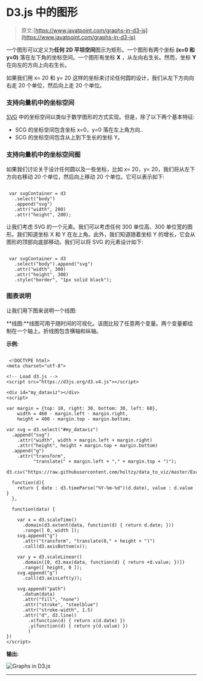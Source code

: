 # D3.js 中的图形

> 原文:[https://www.javatpoint.com/graphs-in-d3-js](https://www.javatpoint.com/graphs-in-d3-js)

一个图形可以定义为**任何 2D 平坦空间**图示为矩形。一个图形有两个坐标 **(x=0 和 y=0)** 落在左下角的坐标空间。一个图形有坐标 **X** ，从左向右生长。然而，坐标 **Y** 在向左的方向上向右生长。

如果我们用 x= 20 和 y= 20 这样的坐标来讨论任何圆的设计，我们从左下方向向右走 20 个单位，然后向上走 20 个单位。

### 支持向量机中的坐标空间

[SVG](https://www.javatpoint.com/svg-tutorial) 中的坐标空间以类似于数学图形的方式实现。但是，除了以下两个基本特征:

*   SCG 的坐标空间包含坐标 x=0，y=0 落在左上角方向..
*   SCG 的坐标空间包含从上到下生长的坐标 Y。

### 支持向量机中的坐标空间图

如果我们讨论关于设计任何圆以及一些坐标，比如 x= 20，y= 20，我们将从左下方向右移动 20 个单位，然后向上移动 20 个单位。它可以表示如下:

```

 var svgContainer = d3
   .select("body")
   .append("svg")
   .attr("width", 200)
   .attr("height", 200);

```

让我们考虑 SVG 的一个元素。我们可以考虑任何 300 单位高、300 单位宽的图形。我们知道坐标 X 和 Y 在左上角。此外，我们知道随着坐标 Y 的增长，它会从图形的顶部向底部移动。我们可以将 SVG 的元素设计如下:

```

 var svgContainer = d3
   .select("body").append("svg")
   .attr("width", 300)
   .attr("height", 300)
   .style("border", "1px solid black");

```

### 图表说明

让我们用下图来说明一个线图:

**线图:**线图可用于随时间的可视化。该图比较了任意两个变量。两个变量都绘制在一个轴上。折线图包含横轴和纵轴。

**示例:**

```

 <!DOCTYPE html>
<meta charset="utf-8">

<!-- Load d3.js -->
<script src="https://d3js.org/d3.v4.js"></script>

<div id="my_dataviz"></div>
<script>

var margin = {top: 10, right: 30, bottom: 30, left: 60},
    width = 460 - margin.left - margin.right,
    height = 400 - margin.top - margin.bottom;

var svg = d3.select("#my_dataviz")
  .append("svg")
    .attr("width", width + margin.left + margin.right)
    .attr("height", height + margin.top + margin.bottom)
  .append("g")
    .attr("transform",
          "translate(" + margin.left + "," + margin.top + ")");

d3.csv("https://raw.githubusercontent.com/holtzy/data_to_viz/master/Example_dataset/3_TwoNumOrdered_comma.csv",

  function(d){
    return { date : d3.timeParse("%Y-%m-%d")(d.date), value : d.value }
  },

  function(data) {

    var x = d3.scaleTime()
      .domain(d3.extent(data, function(d) { return d.date; }))
      .range([ 0, width ]);
    svg.append("g")
      .attr("transform", "translate(0," + height + ")")
      .call(d3.axisBottom(x));

    var y = d3.scaleLinear()
      .domain([0, d3.max(data, function(d) { return +d.value; })])
      .range([ height, 0 ]);
    svg.append("g")
      .call(d3.axisLeft(y));

    svg.append("path")
      .datum(data)
      .attr("fill", "none")
      .attr("stroke", "steelblue")
      .attr("stroke-width", 1.5)
      .attr("d", d3.line()
        .x(function(d) { return x(d.date) })
        .y(function(d) { return y(d.value) })
        )
})
</script>

```

**输出:**

![Graphs in D3.js](../Images/fd9c30726a6e1637042d7c1ad76b50d4.png)

* * *